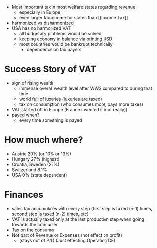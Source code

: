 - Most important tax in most welfare states regarding revenue
	- especially in Europe
	- even larger tax income for states than [[Income Tax]]
- harmonized vs disharmonized
- USA has no harmonized VAT
	- all budgetary problems would be solved
	- keeping economy in balance via printing USD
	- most countries would be bankrupt technically
		- dependence on tax payers
# Success Story of VAT
- sign of rising wealth
	- immense overall wealth level after WW2 compared to during that time
	- world full of luxuries (luxuries are taxed)
	- tax on consumption (who consumes more, pays more taxes)
- VAT started off in Europe (France invented it (not really))
- payed when?
	- every time something is payed
# How much where?
- Austria 20% (or 10% or 13%)
- Hungary 27% (highest)
- Croatia, Sweden (25%)
- Switzerland 8.1%
- USA 0% (state dependent)
# Finances
- sales tax accumulates with every step (first step is taxed (n-1) times, second step is taxed (n-2) times, etc)
- VAT is actually taxed only at the last production step when going towards the consumer
- Tax on the consumer
- Not part of Revenue or Expenses (not effect on profit) 
	- (stays out of P/L) (Just effecting Operating CF)